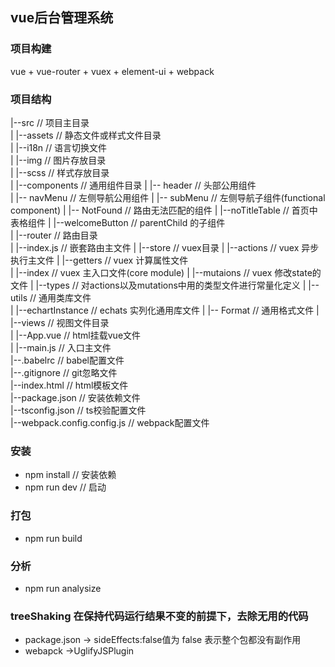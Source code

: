 ## vue后台管理系统 ##  


### 项目构建 ###  
vue + vue-router + vuex + element-ui + webpack  

### 项目结构 ###

 |--src                                  // 项目主目录  
 |    |--assets                          // 静态文件或样式文件目录  
 |           |--i18n                     // 语言切换文件  
 |           |--img                      // 图片存放目录  
 |           |--scss                     // 样式存放目录  
 |    |--components                      // 通用组件目录 
 |           |-- header                  // 头部公用组件  
 |           |-- navMenu                 // 左侧导航公用组件
 |           |-- subMenu                 // 左侧导航子组件(functional component)
 |           |-- NotFound                // 路由无法匹配的组件
 |           |--noTitleTable             // 首页中表格组件
 |           |--welcomeButton            // parentChild 的子组件          
 |    |--router                          // 路由目录  
 |           |--index.js                 // 嵌套路由主文件
 |    |--store                           // vuex目录
 |           |--actions                  // vuex 异步执行主文件
 |           |--getters                  // vuex 计算属性文件  
 |           |--index                    // vuex 主入口文件(core module)
 |           |--mutaions                 // vuex 修改state的文件
 |           |--types                    // 对actions以及mutations中用的类型文件进行常量化定义
 |    |--utils                           // 通用类库文件  
 |           |--echartInstance           // echats 实列化通用库文件
 |           |-- Format                  // 通用格式文件
 |    |--views                           // 视图文件目录  
 |    |--App.vue                         // html挂载vue文件   
 |    |--main.js                         // 入口主文件       
 |--.babelrc                             // babel配置文件  
 |--.gitignore                           // git忽略文件  
 |--index.html                           // html模板文件  
 |--package.json                         // 安装依赖文件  
 |--tsconfig.json                        // ts校验配置文件  
 |--webpack.config.config.js             // webpack配置文件  

### 安装 ###
 
 - npm install   // 安装依赖
 - npm run dev   // 启动


### 打包  ###
  - npm run build

### 分析  ###
 - npm run analysize

### treeShaking 在保持代码运行结果不变的前提下，去除无用的代码  ###
 - package.json  -> sideEffects:false值为 false 表示整个包都没有副作用
 - webapck      ->UglifyJSPlugin    
